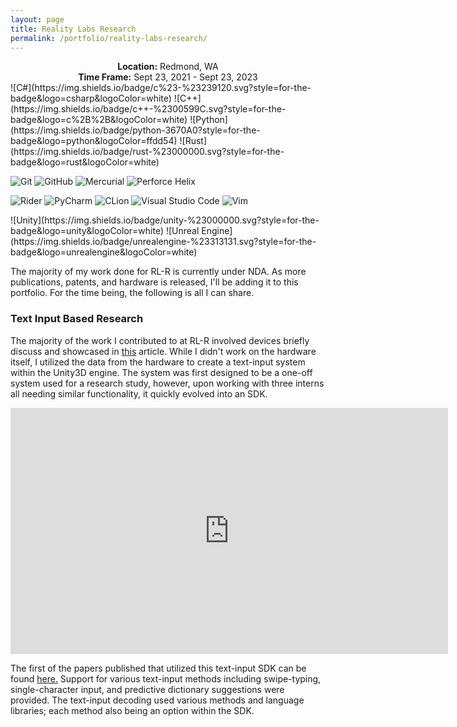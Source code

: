```yaml
---
layout: page
title: Reality Labs Research
permalink: /portfolio/reality-labs-research/
---
```


<center>
<b>Location:</b> Redmond, WA<br>
<b>Time Frame:</b> Sept 23, 2021 - Sept 23, 2023 
</center>

<div class="shields" markdown=1 float=none width=700>
![C#](https://img.shields.io/badge/c%23-%23239120.svg?style=for-the-badge&logo=csharp&logoColor=white) ![C++](https://img.shields.io/badge/c++-%2300599C.svg?style=for-the-badge&logo=c%2B%2B&logoColor=white) ![Python](https://img.shields.io/badge/python-3670A0?style=for-the-badge&logo=python&logoColor=ffdd54) ![Rust](https://img.shields.io/badge/rust-%23000000.svg?style=for-the-badge&logo=rust&logoColor=white)
</div>

<p width=auto><img src="https://img.shields.io/badge/git-%23F05033.svg?style=for-the-badge&amp;logo=git&amp;logoColor=white" alt="Git"> <img src="https://img.shields.io/badge/github-%23121011.svg?style=for-the-badge&amp;logo=github&amp;logoColor=white" alt="GitHub"> <img src="https://img.shields.io/badge/mercurial-999999.svg?style=for-the-badge&amp;logo=mercurial&amp;logoColor=white" alt="Mercurial"> <img src="https://img.shields.io/badge/-PERFORCE%20HELIX-00AEEF?style=for-the-badge&amp;logo=Perforce&amp;logoColor=white" alt="Perforce Helix"></p>

![Rider](https://img.shields.io/badge/Rider-000000.svg?style=for-the-badge&logo=Rider&logoColor=white&color=black&labelColor=crimson) ![PyCharm](https://img.shields.io/badge/pycharm-143?style=for-the-badge&logo=pycharm&logoColor=black&color=black&labelColor=green) ![CLion](https://img.shields.io/badge/CLion-black?style=for-the-badge&logo=clion&logoColor=white) ![Visual Studio Code](https://img.shields.io/badge/Visual%20Studio%20Code-0078d7.svg?style=for-the-badge&logo=visual-studio-code&logoColor=white) ![Vim](https://img.shields.io/badge/VIM-%2311AB00.svg?style=for-the-badge&logo=vim&logoColor=white)

<div markdown=1>
![Unity](https://img.shields.io/badge/unity-%23000000.svg?style=for-the-badge&logo=unity&logoColor=white) ![Unreal Engine](https://img.shields.io/badge/unrealengine-%23313131.svg?style=for-the-badge&logo=unrealengine&logoColor=white)
</div>

<p>The majority of my work done for RL-R is currently under NDA. As more publications, patents, and hardware is released, I'll be adding it to this portfolio. For the time being, the following is all I can share.</p>  

### Text Input Based Research

The majority of the work I contributed to at RL-R involved devices briefly discuss and showcased in [this](https://tech.facebook.com/reality-labs/2021/3/inside-facebook-reality-labs-wrist-based-interaction-for-the-next-computing-platform/) article. While I didn't work on the hardware itself, I utilized the data from the hardware to create a text-input system within the Unity3D engine. The system was first designed to be a one-off system used for a research study, however, upon working with three interns all needing similar functionality, it quickly evolved into an SDK.  

<iframe src="https://www.facebook.com/plugins/video.php?href=https%3A%2F%2Fwww.facebook.com%2FTechatMeta%2Fvideos%2F1146186389155473%2F%3Fref%3Dembed_video&show_text=0&width=560" width="700" height="394" style="border:none;overflow:hidden;display:block" scrolling="no" frameborder="1" allowfullscreen="true" allow="autoplay; clipboard-write; encrypted-media; picture-in-picture; web-share" allowFullScreen="true"></iframe>

The first of the papers published that utilized this text-input SDK can be found [here.](https://dl.acm.org/doi/10.1145/3581641.3584072) Support for various text-input methods including swipe-typing, single-character input, and predictive dictionary suggestions were provided. The text-input decoding used various methods and language libraries; each method also being an option within the SDK.

<link
      rel="alternate"
      type="application/json+oembed"
      href="https://iframe.videodelivery.net/oembed?url=https%3A%2F%2Fiframe.videodelivery.net%2FeyJraWQiOiI3YjgzNTg3NDZlNWJmNDM0MjY5YzEwZTYwMDg0ZjViYiIsImFsZyI6IlJTMjU2In0.eyJzdWIiOiI4MzkyZjNiODlkZmM2Zjk5MzQwMTljZDhmZGE5Yjg4ZCIsImV4cCI6MTcxMjEzMTY4NCwia2lkIjoiN2I4MzU4NzQ2ZTViZjQzNDI2OWMxMGU2MDA4NGY1YmIifQ.QrvFTLmpzgK1NRW7hoLphCS_bqwtH2Jurbk_e0W0G4-SmUhT-i2VO6reXaOcJ8whYAq3uIis9TJFWp-kUi-6GWT-ohuUbSMHLfjIQjwC63wcT76vnd69EdBY0EozthwKtcHQwz-cnk1QHi8qcsSaFeEAEhlU9_7e2-gWmQOmB-tNooQ7P08RoNL64a3eMLxBqWyUWrwnBC9KLI8MCZwfwim8Ptf7Pq2dqhAIAbDimCrTjzdnA2tmGrpUQ3J96fqNpDsoYeSIfhplyFcIf3QGVO_GEI8O-9xAC5FBmpQ-GX167P5YKr7DSBMt6R5IIvOUTwUV2wLtiHddV6IscwgOnA%3Fposter%3Dhttps%253A%252F%252Fvideodelivery.net%252FeyJraWQiOiI3YjgzNTg3NDZlNWJmNDM0MjY5YzEwZTYwMDg0ZjViYiIsImFsZyI6IlJTMjU2In0.eyJzdWIiOiI4MzkyZjNiODlkZmM2Zjk5MzQwMTljZDhmZGE5Yjg4ZCIsImV4cCI6MTcxMjEzMTY4NCwia2lkIjoiN2I4MzU4NzQ2ZTViZjQzNDI2OWMxMGU2MDA4NGY1YmIifQ.QrvFTLmpzgK1NRW7hoLphCS_bqwtH2Jurbk_e0W0G4-SmUhT-i2VO6reXaOcJ8whYAq3uIis9TJFWp-kUi-6GWT-ohuUbSMHLfjIQjwC63wcT76vnd69EdBY0EozthwKtcHQwz-cnk1QHi8qcsSaFeEAEhlU9_7e2-gWmQOmB-tNooQ7P08RoNL64a3eMLxBqWyUWrwnBC9KLI8MCZwfwim8Ptf7Pq2dqhAIAbDimCrTjzdnA2tmGrpUQ3J96fqNpDsoYeSIfhplyFcIf3QGVO_GEI8O-9xAC5FBmpQ-GX167P5YKr7DSBMt6R5IIvOUTwUV2wLtiHddV6IscwgOnA%252Fthumbnails%252Fthumbnail.jpg%253Ftime%253D10.0s"
    />
